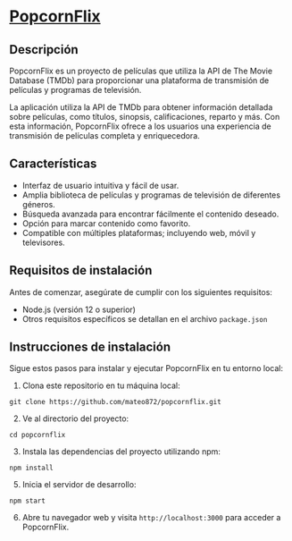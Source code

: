 # [PopcornFlix](https://popcornflix-react.netlify.app/)

## Descripción

PopcornFlix es un proyecto de películas que utiliza la API de The Movie Database (TMDb) para proporcionar una plataforma de transmisión de películas y programas de televisión.

La aplicación utiliza la API de TMDb para obtener información detallada sobre películas, como títulos, sinopsis, calificaciones, reparto y más. Con esta información, PopcornFlix ofrece a los usuarios una experiencia de transmisión de películas completa y enriquecedora.

## Características

- Interfaz de usuario intuitiva y fácil de usar.
- Amplia biblioteca de películas y programas de televisión de diferentes géneros.
- Búsqueda avanzada para encontrar fácilmente el contenido deseado.
- Opción para marcar contenido como favorito.
- Compatible con múltiples plataformas; incluyendo web, móvil y televisores.

## Requisitos de instalación

Antes de comenzar, asegúrate de cumplir con los siguientes requisitos:

- Node.js (versión 12 o superior)
- Otros requisitos específicos se detallan en el archivo `package.json`

## Instrucciones de instalación

Sigue estos pasos para instalar y ejecutar PopcornFlix en tu entorno local:

1. Clona este repositorio en tu máquina local:

`git clone https://github.com/mateo872/popcornflix.git`

2. Ve al directorio del proyecto:

`cd popcornflix`

3. Instala las dependencias del proyecto utilizando npm:

`npm install`

5. Inicia el servidor de desarrollo:

`npm start`

6. Abre tu navegador web y visita `http://localhost:3000` para acceder a PopcornFlix.
